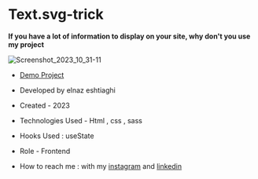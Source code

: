 # Text.svg-trick
**If you have a lot of information to display on your site, why don't you use my project**

![Screenshot_2023_10_31-11](https://github.com/elnaz-eshtiaghi/svg-text/assets/146030206/a2712bc0-3fab-4ac1-a3e8-25d058448d7a)
- [Demo Project]( https://elnaz-eshtiaghi.github.io/text.svg-trick//)

- Developed by elnaz eshtiaghi

- Created - 2023

- Technologies Used - Html , css , sass 

- Hooks Used : useState 

- Role - Frontend

- How to reach me : with my [instagram](https://www.instagram.com/elnaz_eshtiaghi) and [linkedin](https://www.linkedin.com/in/elnaz-eshtiaghi-936832290/)
